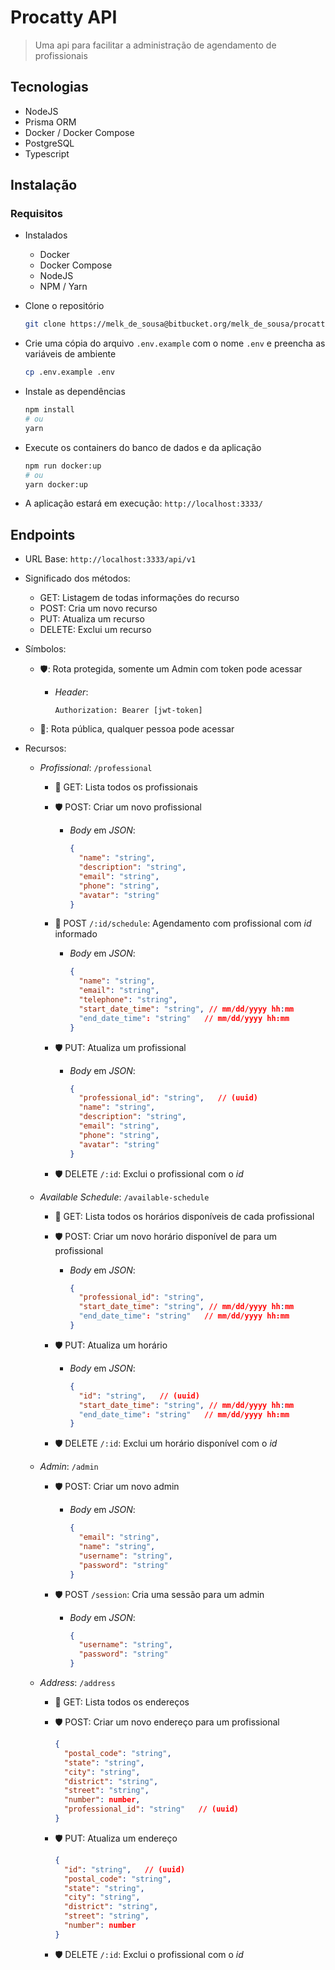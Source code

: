 # Procatty API

> Uma api para facilitar a administração de agendamento de profissionais

## Tecnologias

- NodeJS
- Prisma ORM
- Docker / Docker Compose
- PostgreSQL
- Typescript

## Instalação

### Requisitos

- Instalados
  - Docker
  - Docker Compose
  - NodeJS
  - NPM / Yarn

- Clone o repositório

  ```bash
  git clone https://melk_de_sousa@bitbucket.org/melk_de_sousa/procatty.git
  ```

- Crie uma cópia do arquivo `.env.example` com o nome `.env` e preencha as variáveis de ambiente

  ```bash
  cp .env.example .env
  ```

- Instale as dependências

  ```bash
  npm install
  # ou
  yarn
  ```

- Execute os containers do banco de dados e da aplicação

  ```bash
  npm run docker:up
  # ou
  yarn docker:up
  ```

- A aplicação estará em execução: `http://localhost:3333/`

## Endpoints

- URL Base: `http://localhost:3333/api/v1`

- Significado dos métodos:
  - GET: Listagem de todas informações do recurso
  - POST: Cria um novo recurso
  - PUT: Atualiza um recurso
  - DELETE: Exclui um recurso

- Símbolos:
  - 🛡️: Rota protegida, somente um Admin com token pode acessar
    - *Header*:

        ```plain
        Authorization: Bearer [jwt-token]
        ```

  - 📢: Rota pública, qualquer pessoa pode acessar

- Recursos:

  - *Profissional*: `/professional`
    - 📢 GET: Lista todos os profissionais
    - 🛡️ POST: Criar um novo profissional
      - *Body* em *JSON*:

          ```json
          {
            "name": "string",
            "description": "string",
            "email": "string",
            "phone": "string",
            "avatar": "string"
          }
          ```

    - 📢 POST `/:id/schedule`: Agendamento com profissional com *id* informado
      - *Body* em *JSON*:

        ```json
        {
          "name": "string",
          "email": "string",
          "telephone": "string",
          "start_date_time": "string", // mm/dd/yyyy hh:mm
          "end_date_time": "string"   // mm/dd/yyyy hh:mm
        }
        ```

    - 🛡️ PUT: Atualiza um profissional
      - *Body* em *JSON*:

        ```json
        {
          "professional_id": "string",   // (uuid)
          "name": "string",
          "description": "string",
          "email": "string",
          "phone": "string",
          "avatar": "string"
        }
        ```

    - 🛡️ DELETE `/:id`: Exclui o profissional com o *id*

  - *Available Schedule*: `/available-schedule`
    - 📢 GET: Lista todos os horários disponíveis de cada profissional
    - 🛡️ POST: Criar um novo horário disponível de para um profissional
      - *Body* em *JSON*:

        ```json
        {
          "professional_id": "string",
          "start_date_time": "string", // mm/dd/yyyy hh:mm
          "end_date_time": "string"   // mm/dd/yyyy hh:mm
        }
        ```

    - 🛡️ PUT: Atualiza um horário
      - *Body* em *JSON*:

        ```json
        {
          "id": "string",   // (uuid)
          "start_date_time": "string", // mm/dd/yyyy hh:mm
          "end_date_time": "string"   // mm/dd/yyyy hh:mm
        }
        ```

    - 🛡️ DELETE `/:id`: Exclui um horário disponível com o *id*

  - *Admin*: `/admin`
    - 🛡️ POST: Criar um novo admin
      - *Body* em *JSON*:

          ```json
          {
            "email": "string",
            "name": "string",
            "username": "string",
            "password": "string"
          }
          ```

    - 🛡️ POST `/session`: Cria uma sessão para um admin
      - *Body* em *JSON*:

          ```json
          {
            "username": "string",
            "password": "string"
          }
          ```

  - *Address*: `/address`
    - 📢 GET: Lista todos os endereços
    - 🛡️ POST: Criar um novo endereço para um profissional

        ```json
        {
          "postal_code": "string",
          "state": "string",
          "city": "string",
          "district": "string",
          "street": "string",
          "number": number,
          "professional_id": "string"   // (uuid)
        }
        ```

    - 🛡️ PUT: Atualiza um endereço

        ```json
        {
          "id": "string",   // (uuid)
          "postal_code": "string",
          "state": "string",
          "city": "string",
          "district": "string",
          "street": "string",
          "number": number
        }
        ```

    - 🛡️ DELETE `/:id`: Exclui o profissional com o *id*
